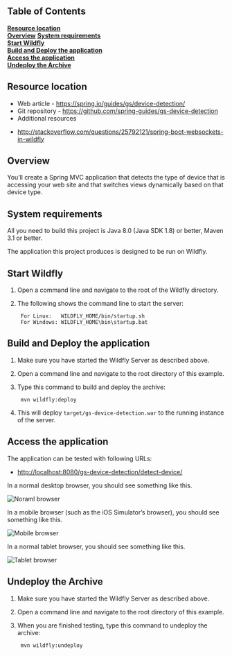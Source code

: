 ## Table of Contents
**[Resource location](#resource-location)**  
**[Overview](#overview)**
**[System requirements](#system-requirements)**  
**[Start Wildfly](#start-wildfly)**  
**[Build and Deploy the application](#build-and-deploy-the-application)**  
**[Access the application](#access-the-application)**  
**[Undeploy the Archive](#undeploy-the-archive)**  

## Resource location
* Web article - <https://spring.io/guides/gs/device-detection/>
* Git repository - <https://github.com/spring-guides/gs-device-detection>
* Additional resources 
 - <http://stackoverflow.com/questions/25792121/spring-boot-websockets-in-wildfly>

## Overview
You’ll create a Spring MVC application that detects the type of device that is accessing your web site and that switches views dynamically based on that device type.

## System requirements
All you need to build this project is Java 8.0 (Java SDK 1.8) or better, Maven 3.1 or better.

The application this project produces is designed to be run on Wildfly.

## Start Wildfly
1. Open a command line and navigate to the root of the Wildfly directory.
2. The following shows the command line to start the server:

        For Linux:   WILDFLY_HOME/bin/startup.sh
        For Windows: WILDFLY_HOME\bin\startup.bat

## Build and Deploy the application
1. Make sure you have started the Wildfly Server as described above.
2. Open a command line and navigate to the root directory of this example.
3. Type this command to build and deploy the archive:

        mvn wildfly:deploy  

4. This will deploy `target/gs-device-detection.war` to the running instance of the server.

## Access the application
The application can be tested with following URLs:       
* <http://localhost:8080/gs-device-detection/detect-device/>

In a normal desktop browser, you should see something like this.

![Noraml browser](https://spring.io/guides/gs/device-detection/images/normal-browser.png)

In a mobile browser (such as the iOS Simulator’s browser), you should see something like this.

![Mobile browser](https://spring.io/guides/gs/device-detection/images/mobile-browser.png)

In a normal tablet browser, you should see something like this.

![Tablet browser](https://spring.io/guides/gs/device-detection/images/tablet-browser.png)

## Undeploy the Archive
1. Make sure you have started the Wildfly Server as described above.
2. Open a command line and navigate to the root directory of this example.
3. When you are finished testing, type this command to undeploy the archive:

        mvn wildfly:undeploy